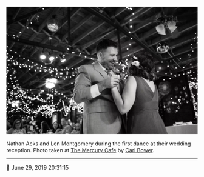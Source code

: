 ![Len Montgomery and Nathan Acks during their “first dance”](assets/afe1edd8313c6527def9795c39594fb1.webp)

Nathan Acks and Len Montgomery during the first dance at their wedding reception. Photo taken at [The Mercury Cafe](http://mercurycafe.com/) by [Carl Bower](http://carlbowerphotos.com/).

- - - -

<span aria-hidden="true">📅</span> June 29, 2019 20:31:15
